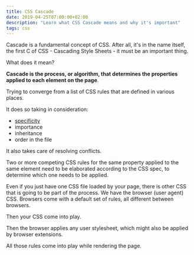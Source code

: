 ```yaml
---
title: CSS Cascade
date: 2019-04-25T07:00:00+02:00
description: "Learn what CSS Cascade means and why it's important"
tags: css
---
```


Cascade is a fundamental concept of CSS. After all, it's in the name itself, the first C of CSS - Cascading Style Sheets - it must be an important thing.

What does it mean?

**Cascade is the process, or algorithm, that determines the properties applied to each element on the page**.

Trying to converge from a list of CSS rules that are defined in various places.

It does so taking in consideration:

- [specificity](/css-specificity/)
- importance
- inheritance
- order in the file

It also takes care of resolving conflicts.

Two or more competing CSS rules for the same property applied to the same element need to be elaborated according to the CSS spec, to determine which one needs to be applied.

Even if you just have one CSS file loaded by your page, there is other CSS that is going to be part of the process. We have the browser (user agent) CSS. Browsers come with a default set of rules, all different between browsers.

Then your CSS come into play.

Then the browser applies any user stylesheet, which might also be applied by browser extensions.

All those rules come into play while rendering the page.
